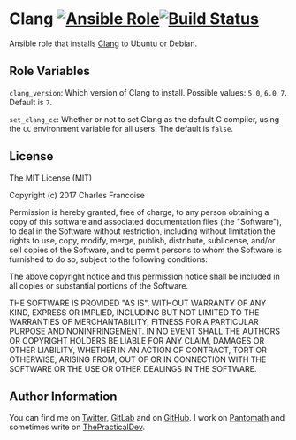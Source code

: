 Clang [![Ansible Role](https://img.shields.io/ansible/role/d/21596.svg)](https://galaxy.ansible.com/loderunner/clang/)[![Build Status](https://travis-ci.org/loderunner/ansible-clang.svg?branch=master)](https://travis-ci.org/loderunner/ansible-clang)
=====

Ansible role that installs [Clang](https://clang.llvm.org/) to Ubuntu or Debian.

Role Variables
--------------

`clang_version`: Which version of Clang to install. Possible values: `5.0`, `6.0`, `7`. Default is `7`.

`set_clang_cc`: Whether or not to set Clang as the default C compiler, using the `CC` environment variable for all users. The default is `false`.

License
-------

The MIT License (MIT)

Copyright (c) 2017 Charles Francoise

Permission is hereby granted, free of charge, to any person obtaining a copy of this software and associated documentation files (the "Software"), to deal in the Software without restriction, including without limitation the rights to use, copy, modify, merge, publish, distribute, sublicense, and/or sell copies of the Software, and to permit persons to whom the Software is furnished to do so, subject to the following conditions:

The above copyright notice and this permission notice shall be included in all copies or substantial portions of the Software.

THE SOFTWARE IS PROVIDED "AS IS", WITHOUT WARRANTY OF ANY KIND, EXPRESS OR IMPLIED, INCLUDING BUT NOT LIMITED TO THE WARRANTIES OF MERCHANTABILITY, FITNESS FOR A PARTICULAR PURPOSE AND NONINFRINGEMENT. IN NO EVENT SHALL THE AUTHORS OR COPYRIGHT HOLDERS BE LIABLE FOR ANY CLAIM, DAMAGES OR OTHER LIABILITY, WHETHER IN AN ACTION OF CONTRACT, TORT OR OTHERWISE, ARISING FROM, OUT OF OR IN CONNECTION WITH THE SOFTWARE OR THE USE OR OTHER DEALINGS IN THE SOFTWARE.

Author Information
------------------

You can find me on [Twitter](https://twitter.com/loderunnr), [GitLab](https://gitlab.com/loderunner) and on [GitHub](https://github.com/loderunner/). I work on [Pantomath](https://pantomath.io) and sometimes write on [ThePracticalDev](https://dev.to/loderunner).
